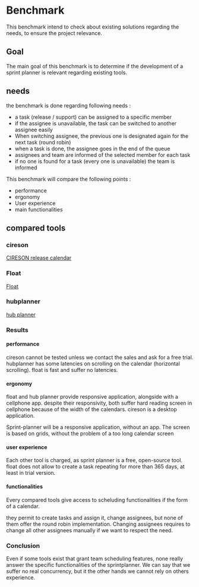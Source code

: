 # Benchmark

This benchmark intend to check about existing solutions regarding the needs, to ensure the project relevance.

## Goal

The main goal of this benchmark is to determine if the development of a sprint planner is relevant regarding existing tools.

## needs

the benchmark is done regarding following needs :
- a task (release / support) can be assigned to a specific member
- if the assignee is unavailable, the task can be switched to another assignee easily
- When switching assignee, the previous one is designated again for the next task (round robin)
- when a task is done, the assignee goes in the end of the queue
- assignees and team are informed of the selected member for each task
- if no one is found for a task (every one is unavailable) the team is informed


This benchmark will compare the following points :

-   performance
-   ergonomy
-   User experience
-   main functionalities

## compared tools

### cireson

[CIRESON release calendar](https://cireson.com/products/service-management/release-calendar/)

### Float

[Float](https://www.float.com/top-10-resource-scheduling-software-float.html)

### hubplanner

[hub planner](https://hubplanner.com/)

### Results
#### performance
cireson cannot be tested unless we contact the sales and ask for a free trial.
hubplanner has some latencies on scrolling on the calendar (horizontal scrolling).
float is fast and suffer no latencies.
#### ergonomy
float and hub planner provide responsive application, alongside with a cellphone app.
despite their responsivity, both suffer hard reading screen in cellphone because of the width of the calendars.
cireson is a desktop application.

Sprint-planner will be a responsive application, without an app. The screen is based on grids, without the problem of a too long calendar screen

#### user experience
Each other tool is charged, as sprint planner is a free, open-source tool.
float does not allow to create a task repeating for more than 365 days, at least in trial version.

#### functionalities
Every compared tools give access to scheluding functionalities if the form of a calendar.

they permit to create tasks and assign it, change assignees, but none of them offer the round robin implementation.
Changing assignees requires to change all other assignees manually if we want to respect the need.

### Conclusion
Even if some tools exist that grant team scheduling features, none really answer the specific functionalities of the sprintplanner.
We can say that we suffer no real concurrency, but it the other hands we cannot rely on others experience.
